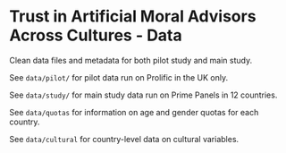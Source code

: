# Trust in Artificial Moral Advisors Across Cultures - Data

Clean data files and metadata for both pilot study and main study.

See `data/pilot/` for pilot data run on Prolific in the UK only.

See `data/study/` for main study data run on Prime Panels in 12 countries.

See `data/quotas` for information on age and gender quotas for each country.

See `data/cultural` for country-level data on cultural variables.

